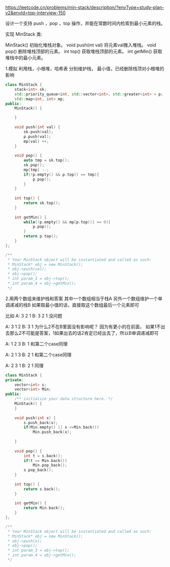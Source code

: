https://leetcode.cn/problems/min-stack/description/?envType=study-plan-v2&envId=top-interview-150

设计一个支持 push ，pop ，top 操作，并能在常数时间内检索到最小元素的栈。

实现 MinStack 类:

MinStack() 初始化堆栈对象。
void push(int val) 将元素val推入堆栈。
void pop() 删除堆栈顶部的元素。
int top() 获取堆栈顶部的元素。
int getMin() 获取堆栈中的最小元素。



1.模拟
利用栈，小根堆，哈希表
分别维护栈， 最小值，已经删除栈顶对小根堆的影响

```c++
class MinStack {
    stack<int> sk;
    std::priority_queue<int, std::vector<int>, std::greater<int> > p;
    std::map<int, int> mp;
public:
    MinStack() {

    }
    
    void push(int val) {
        sk.push(val);
        p.push(val);
        mp[val] ++;
    }
    
    void pop() {
        auto tmp = sk.top();
        sk.pop();
        mp[tmp] --;
        if(!p.empty() && p.top() == tmp){
            p.pop();
        }
    }
    
    int top() {
        return sk.top();
    }
    
    int getMin() {
        while(!p.empty() && mp[p.top()] == 0){
            p.pop();
        }
        return p.top();
    }
};

/**
 * Your MinStack object will be instantiated and called as such:
 * MinStack* obj = new MinStack();
 * obj->push(val);
 * obj->pop();
 * int param_3 = obj->top();
 * int param_4 = obj->getMin();
 */
```


2.用两个数组来维护栈和答案
其中一个数组相当于栈A
另外一个数组维护一个单调递减的栈B
如果取最小值的话，直接取这个数组最后一个元素即可

比如
A: 3 2 1
B: 3 2 1
没问题

A: 3 1 2
B: 3 1
为什么2不在B里面没有影响呢？ 因为有更小的在前面， 如果1不出去那么2不可能是答案，1如果出去的话2肯定已经出去了，所以B单调递减即可

A: 1 2 3
B: 1
和第二个case同理

A: 2 1 3
B: 2 1 
和第二个case同理

A: 2 3 1
B: 2 1
同理

```c++
class MinStack {
private:
    vector<int> s;
    vector<int> Min;
public:
    /** initialize your data structure here. */
    MinStack() {
    }
    
    void push(int x) {
        s.push_back(x);
        if(Min.empty() || x <=Min.back())
            Min.push_back(x);
        
    }
    
    void pop() {
        int t = s.back();
        if(t == Min.back())
            Min.pop_back();
        s.pop_back();
    }
    
    int top() {
        return s.back();
    }
    
    int getMin() {
        return Min.back();
    }
};

/**
 * Your MinStack object will be instantiated and called as such:
 * MinStack* obj = new MinStack();
 * obj->push(x);
 * obj->pop();
 * int param_3 = obj->top();
 * int param_4 = obj->getMin();
 */
```